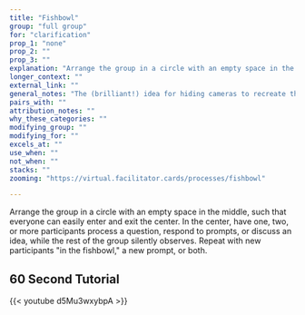 ```yaml
---
title: "Fishbowl"
group: "full group"
for: "clarification"
prop_1: "none"
prop_2: ""
prop_3: ""
explanation: "Arrange the group in a circle with an empty space in the middle, such that everyone can easily enter and exit the center. In the center, have one, two, or more participants process a question, respond to prompts, or discuss an idea, while the rest of the group silently observes. Repeat with new participants \"in the fishbowl,\" a new prompt, or both."
longer_context: ""
external_link: ""
general_notes: "The (brilliant!) idea for hiding cameras to recreate the feeling of not being in the center of the fishbowl came from Mike Pounsford in the Facilitators for Pandemic Response group."
pairs_with: ""
attribution_notes: ""
why_these_categories: ""
modifying_group: ""
modifying_for: ""
excels_at: ""
use_when: ""
not_when: ""
stacks: ""
zooming: "https://virtual.facilitator.cards/processes/fishbowl"

---
```


Arrange the group in a circle with an empty space in the middle, such that everyone can easily enter and exit the center. In the center, have one, two, or more participants process a question, respond to prompts, or discuss an idea, while the rest of the group silently observes. Repeat with new participants "in the fishbowl," a new prompt, or both.

## 60 Second Tutorial

{{< youtube d5Mu3wxybpA >}}